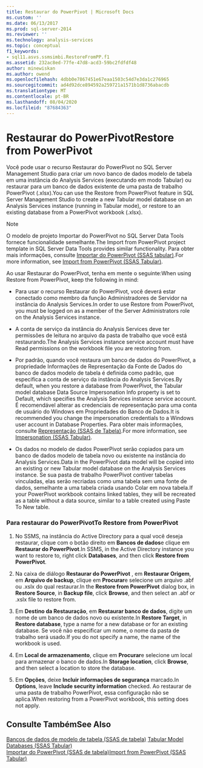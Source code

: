 ```yaml
---
title: Restaurar do PowerPivot | Microsoft Docs
ms.custom: ''
ms.date: 06/13/2017
ms.prod: sql-server-2014
ms.reviewer: ''
ms.technology: analysis-services
ms.topic: conceptual
f1_keywords:
- sql11.asvs.ssmsimbi.RestoreFromPP.f1
ms.assetid: 232ac8ed-77fe-47d8-acd3-59bc2fdfdf48
author: minewiskan
ms.author: owend
ms.openlocfilehash: 4dbb0e7867451e67eaa1503c54d7e3da1c276965
ms.sourcegitcommit: ad4d92dce894592a259721a1571b1d8736abacdb
ms.translationtype: MT
ms.contentlocale: pt-BR
ms.lasthandoff: 08/04/2020
ms.locfileid: "87684363"
---
```

# <a name="restore-from-powerpivot"></a><span data-ttu-id="c85fe-102">Restaurar do PowerPivot</span><span class="sxs-lookup"><span data-stu-id="c85fe-102">Restore from PowerPivot</span></span>
  <span data-ttu-id="c85fe-103">Você pode usar o recurso Restaurar do PowerPivot no SQL Server Management Studio para criar um novo banco de dados modelo de tabela em uma instância do Analysis Services (executando em modo Tabular) ou restaurar para um banco de dados existente de uma pasta de trabalho PowerPivot (.xlsx).</span><span class="sxs-lookup"><span data-stu-id="c85fe-103">You can use the Restore from PowerPivot feature in SQL Server Management Studio to create a new Tabular model database on an Analysis Services instance (running in Tabular mode), or restore to an existing database from a PowerPivot workbook (.xlsx).</span></span>  
  
> [!NOTE]  
>  <span data-ttu-id="c85fe-104">O modelo de projeto Importar do PowerPivot no SQL Server Data Tools fornece funcionalidade semelhante.</span><span class="sxs-lookup"><span data-stu-id="c85fe-104">The Import from PowerPivot project template in SQL Server Data Tools provides similar functionality.</span></span> <span data-ttu-id="c85fe-105">Para obter mais informações, consulte [Importar do PowerPivot &#40;SSAS tabular&#41;](import-from-power-pivot-ssas-tabular.md).</span><span class="sxs-lookup"><span data-stu-id="c85fe-105">For more information, see [Import from PowerPivot &#40;SSAS Tabular&#41;](import-from-power-pivot-ssas-tabular.md).</span></span>  
  
 <span data-ttu-id="c85fe-106">Ao usar Restaurar do PowerPivot, tenha em mente o seguinte:</span><span class="sxs-lookup"><span data-stu-id="c85fe-106">When using Restore from PowerPivot, keep the following in mind:</span></span>  
  
-   <span data-ttu-id="c85fe-107">Para usar o recurso Restaurar do PowerPivot, você deverá estar conectado como membro da função Administradores de Servidor na instância do Analysis Services.</span><span class="sxs-lookup"><span data-stu-id="c85fe-107">In order to use Restore from PowerPivot, you must be logged on as a member of the Server Administrators role on the Analysis Services instance.</span></span>  
  
-   <span data-ttu-id="c85fe-108">A conta de serviço da instância do Analysis Services deve ter permissões de leitura no arquivo da pasta de trabalho que você está restaurando.</span><span class="sxs-lookup"><span data-stu-id="c85fe-108">The Analysis Services instance service account must have Read permissions on the workbook file you are restoring from.</span></span>  
  
-   <span data-ttu-id="c85fe-109">Por padrão, quando você restaura um banco de dados do PowerPivot, a propriedade Informações de Representação da Fonte de Dados do banco de dados modelo de tabela é definida como padrão, que especifica a conta de serviço da instância do Analysis Services.</span><span class="sxs-lookup"><span data-stu-id="c85fe-109">By default, when you restore a database from PowerPivot, the Tabular model database Data Source Impersonation Info property is set to Default, which specifies the Analysis Services instance service account.</span></span> <span data-ttu-id="c85fe-110">É recomendável alterar as credenciais de representação para uma conta de usuário do Windows em Propriedades do Banco de Dados.</span><span class="sxs-lookup"><span data-stu-id="c85fe-110">It is recommended you change the impersonation credentials to a Windows user account in Database Properties.</span></span> <span data-ttu-id="c85fe-111">Para obter mais informações, consulte [Representação &#40;SSAS de Tabela&#41;](impersonation-ssas-tabular.md).</span><span class="sxs-lookup"><span data-stu-id="c85fe-111">For more information, see [Impersonation &#40;SSAS Tabular&#41;](impersonation-ssas-tabular.md).</span></span>  
  
-   <span data-ttu-id="c85fe-112">Os dados no modelo de dados PowerPivot serão copiados para um banco de dados modelo de tabela novo ou existente na instância do Analysis Services.</span><span class="sxs-lookup"><span data-stu-id="c85fe-112">Data in the PowerPivot data model will be copied into an existing or new Tabular model database on the Analysis Services instance.</span></span> <span data-ttu-id="c85fe-113">Se sua pasta de trabalho PowerPivot contiver tabelas vinculadas, elas serão recriadas como uma tabela sem uma fonte de dados, semelhante a uma tabela criada usando Colar em nova tabela.</span><span class="sxs-lookup"><span data-stu-id="c85fe-113">If your PowerPivot workbook contains linked tables, they will be recreated as a table without a data source, similar to a table created using Paste To New table.</span></span>  
  
### <a name="to-restore-from-powerpivot"></a><span data-ttu-id="c85fe-114">Para restaurar do PowerPivot</span><span class="sxs-lookup"><span data-stu-id="c85fe-114">To Restore from PowerPivot</span></span>  
  
1.  <span data-ttu-id="c85fe-115">No SSMS, na instância do Active Directory para a qual você deseja restaurar, clique com o botão direito em **Bancos de dados**e clique em **Restaurar do PowerPivot**.</span><span class="sxs-lookup"><span data-stu-id="c85fe-115">In SSMS, in the Active Directory instance you want to restore to, right click **Databases**, and then click **Restore from PowerPivot**.</span></span>  
  
2.  <span data-ttu-id="c85fe-116">Na caixa de diálogo **Restaurar do PowerPivot** , em **Restaurar Origem**, em **Arquivo de backup**, clique em **Procurar**e selecione um arquivo .abf ou .xslx do qual restaurar.</span><span class="sxs-lookup"><span data-stu-id="c85fe-116">In the **Restore from PowerPivot** dialog box, in **Restore Source**, in **Backup file**, click **Browse**, and then select an .abf or .xslx file to restore from.</span></span>  
  
3.  <span data-ttu-id="c85fe-117">Em **Destino da Restauração**, em **Restaurar banco de dados**, digite um nome de um banco de dados novo ou existente.</span><span class="sxs-lookup"><span data-stu-id="c85fe-117">In **Restore Target**, in **Restore database**, type a name for a new database or for an existing database.</span></span> <span data-ttu-id="c85fe-118">Se você não especificar um nome, o nome da pasta de trabalho será usado.</span><span class="sxs-lookup"><span data-stu-id="c85fe-118">If you do not specify a name, the name of the workbook is used.</span></span>  
  
4.  <span data-ttu-id="c85fe-119">Em **Local de armazenamento**, clique em **Procurar**e selecione um local para armazenar o banco de dados.</span><span class="sxs-lookup"><span data-stu-id="c85fe-119">In **Storage location**, click **Browse**, and then select a location to store the database.</span></span>  
  
5.  <span data-ttu-id="c85fe-120">Em **Opções**, deixe **Incluir informações de segurança** marcado.</span><span class="sxs-lookup"><span data-stu-id="c85fe-120">In **Options**, leave **Include security information** checked.</span></span> <span data-ttu-id="c85fe-121">Ao restaurar de uma pasta de trabalho PowerPivot, essa configuração não se aplica.</span><span class="sxs-lookup"><span data-stu-id="c85fe-121">When restoring from a PowerPivot workbook, this setting does not apply.</span></span>  
  
## <a name="see-also"></a><span data-ttu-id="c85fe-122">Consulte Também</span><span class="sxs-lookup"><span data-stu-id="c85fe-122">See Also</span></span>  
 <span data-ttu-id="c85fe-123">[Bancos de dados de modelo de tabela &#40;SSAS de tabela&#41;](tabular-model-databases-ssas-tabular.md) </span><span class="sxs-lookup"><span data-stu-id="c85fe-123">[Tabular Model Databases &#40;SSAS Tabular&#41;](tabular-model-databases-ssas-tabular.md) </span></span>  
 [<span data-ttu-id="c85fe-124">Importar do PowerPivot &#40;SSAS de tabela&#41;</span><span class="sxs-lookup"><span data-stu-id="c85fe-124">Import from PowerPivot &#40;SSAS Tabular&#41;</span></span>](import-from-power-pivot-ssas-tabular.md)  
  
  
